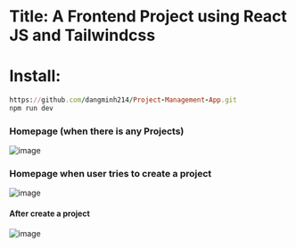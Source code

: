 # Title: A Frontend Project using React JS and Tailwindcss 
# Install: 
```ruby 
https://github.com/dangminh214/Project-Management-App.git
npm run dev
```
### Homepage (when there is any Projects) 
![image](https://github.com/dangminh214/Project-Management-App/assets/51837721/bc9a2313-fcec-44fc-adbf-272e2dfece06)

### Homepage when user tries to create a project 
![image](https://github.com/dangminh214/Project-Management-App/assets/51837721/187f619e-73d2-4ce6-84b1-0ec06c4bb2a3)

#### After create a project 
![image](https://github.com/dangminh214/Project-Management-App/assets/51837721/616bb8c0-c741-4bc2-84db-7318a51004aa)
